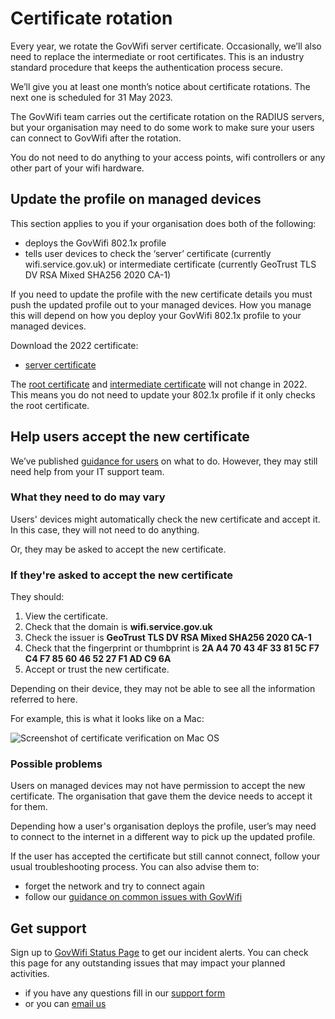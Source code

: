 # Certificate rotation

Every year, we rotate the GovWifi server certificate. Occasionally, we’ll also need to replace the intermediate or root certificates. This is an industry standard procedure that keeps the authentication process secure.

We’ll give you at least one month’s notice about certificate rotations. The next one is scheduled for 31 May 2023.

The GovWifi team carries out the certificate rotation on the RADIUS servers, but your organisation may need to do some work to make sure your users can connect to GovWifi after the rotation.

You do not need to do anything to your access points, wifi controllers or any other part of your wifi hardware.

## Update the profile on managed devices

This section applies to you if your organisation does both of the following:

* deploys the GovWifi 802.1x profile
* tells user devices to check the ‘server’ certificate (currently wifi.service.gov.uk) or intermediate certificate (currently GeoTrust TLS DV RSA Mixed SHA256 2020 CA-1)

If you need to update the profile with the new certificate details you must push the updated profile out to your managed devices. How you manage this will depend on how you deploy your GovWifi 802.1x profile to your managed devices.

Download the 2022 certificate:

- [server certificate](https://docs.wifi.service.gov.uk/assets/2022/wifi.service.gov.uk.crt)

The [root certificate](https://docs.wifi.service.gov.uk/assets/2022/DigiCertGlobalRootCA.crt) and [intermediate certificate](https://docs.wifi.service.gov.uk/assets/2022/GeoTrustRSACA.crt) will not change in 2022. This means you do not need to update your 802.1x profile if it only checks the root certificate.

## Help users accept the new certificate

We’ve published [guidance for users](https://www.wifi.service.gov.uk/connect-to-govwifi/update-govwifi-server-certificate/) on what to do. However, they may still need help from your IT support team.

### What they need to do may vary

Users' devices might automatically check the new certificate and accept it. In this case, they will not need to do anything.

Or, they may be asked to accept the new certificate.

### If they're asked to accept the new certificate

They should:

1. View the certificate.
1. Check that the domain is **wifi.service.gov.uk**
1. Check the issuer is **GeoTrust TLS DV RSA Mixed SHA256 2020 CA-1**
1. Check that the fingerprint or thumbprint is **2A A4 70 43 4F 33 81 5C F7 C4 F7 85 60 46 52 27 F1 AD C9 6A**
1. Accept or trust the new certificate.

Depending on their device, they may not be able to see all the information referred to here.

For example, this is what it looks like on a Mac:

![Screenshot of certificate verification on Mac OS](https://docs.wifi.service.gov.uk/assets/images/screenshot_macos.jpg)

### Possible problems

Users on managed devices may not have permission to accept the new certificate. The organisation that gave them the device needs to accept it for them.

Depending how a user's organisation deploys the profile, user’s may need to connect to the internet in a different way to pick up the updated profile.

If the user has accepted the certificate but still cannot connect, follow your usual troubleshooting process. You can also advise them to:

- forget the network and try to connect again
- follow our [guidance on common issues with GovWifi](https://www.wifi.service.gov.uk/connect-to-govwifi/get-help-connecting/)

## Get support

Sign up to [GovWifi Status Page](https://status.wifi.service.gov.uk/) to get our incident alerts. You can check this page for any outstanding issues that may impact your planned activities.

* if you have any questions fill in our [support form](https://admin.wifi.service.gov.uk/help)
* or you can [email us](mailto:govwifi-support@digital.cabinet-office.gov.uk)
